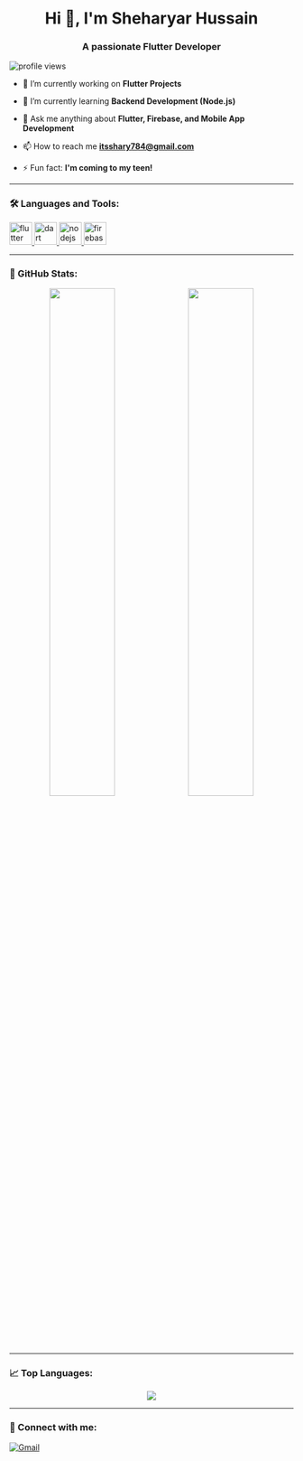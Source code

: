 <h1 align="center">Hi 👋, I'm Sheharyar Hussain</h1>
<h3 align="center">A passionate Flutter Developer</h3>

<p align="left"> <img src="https://komarev.com/ghpvc/?username=sheharyarhussain&label=Profile%20views&color=0e75b6&style=flat" alt="profile views" /> </p>

- 🔭 I’m currently working on **Flutter Projects**

- 🌱 I’m currently learning **Backend Development (Node.js)**

- 💬 Ask me anything about **Flutter, Firebase, and Mobile App Development**

- 📫 How to reach me **itsshary784@gmail.com**

- ⚡ Fun fact: **I'm coming to my teen!**

---

### 🛠️ Languages and Tools:
<p align="left"> 
  <a href="https://flutter.dev" target="_blank" rel="noreferrer"> 
    <img src="https://www.vectorlogo.zone/logos/flutterio/flutterio-icon.svg" alt="flutter" width="40" height="40"/> 
  </a> 
  <a href="https://dart.dev" target="_blank" rel="noreferrer"> 
    <img src="https://www.vectorlogo.zone/logos/dartlang/dartlang-icon.svg" alt="dart" width="40" height="40"/> 
  </a> 
  <a href="https://nodejs.org" target="_blank" rel="noreferrer"> 
    <img src="https://www.vectorlogo.zone/logos/nodejs/nodejs-icon.svg" alt="nodejs" width="40" height="40"/> 
  </a> 
  <a href="https://firebase.google.com/" target="_blank" rel="noreferrer"> 
    <img src="https://www.vectorlogo.zone/logos/firebase/firebase-icon.svg" alt="firebase" width="40" height="40"/> 
  </a> 
</p>

---

### 🌟 GitHub Stats:
<p align="center">
  <img width="48%" src="https://github-readme-stats.vercel.app/api?username=itsshary&show_icons=true&theme=radical" />
  <img width="48%" src="https://github-readme-streak-stats.herokuapp.com/?user=itsshary&theme=radical" />
</p>

---

### 📈 Top Languages:
<p align="center">
  <img src="https://github-readme-stats.vercel.app/api/top-langs/?username=itsshary&layout=compact&theme=radical" />
</p>

---

### 🤝 Connect with me:
<p align="left">
  <a href="mailto:itsshary784@gmail.com"><img align="center" src="https://img.shields.io/badge/-Gmail-red?style=for-the-badge&logo=gmail&logoColor=white" alt="Gmail" /></a>
</p>

  
